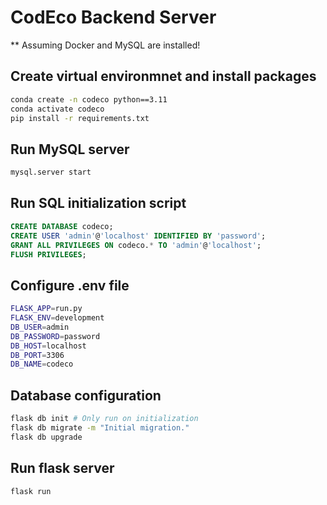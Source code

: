 # CodEco Backend Server

** Assuming Docker and MySQL are installed!

## Create virtual environmnet and install packages
```bash
conda create -n codeco python==3.11
conda activate codeco
pip install -r requirements.txt
```

## Run MySQL server
```bash
mysql.server start
```

## Run SQL initialization script
```sql
CREATE DATABASE codeco;
CREATE USER 'admin'@'localhost' IDENTIFIED BY 'password';
GRANT ALL PRIVILEGES ON codeco.* TO 'admin'@'localhost';
FLUSH PRIVILEGES;
```

## Configure .env file
```bash
FLASK_APP=run.py
FLASK_ENV=development
DB_USER=admin
DB_PASSWORD=password
DB_HOST=localhost
DB_PORT=3306
DB_NAME=codeco
```

## Database configuration
```bash
flask db init # Only run on initialization
flask db migrate -m "Initial migration."
flask db upgrade
```

## Run flask server
```bash
flask run
```


